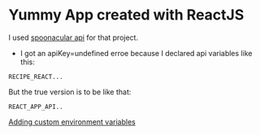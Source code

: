 # Yummy App created with ReactJS

I used [spoonacular api](https://spoonacular.com/food-api) for that project.

- I got an apiKey=undefined erroe because I declared api variables like this:

```
RECIPE_REACT...
```

But the true version is to be like that:

```
REACT_APP_API..
```

[Adding custom environment variables](https://create-react-app.dev/docs/adding-custom-environment-variables/)

